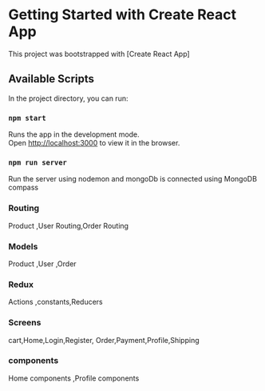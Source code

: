 # Getting Started with Create React App

This project was bootstrapped with [Create React App]

## Available Scripts

In the project directory, you can run:

### `npm start`

Runs the app in the development mode.\
Open [http://localhost:3000](http://localhost:3000) to view it in the browser.


### `npm run server`
Run the server using nodemon and mongoDb is  connected using MongoDB compass

### Routing

Product ,User Routing,Order Routing

###  Models

Product ,User ,Order

###  Redux

Actions ,constants,Reducers

### Screens

cart,Home,Login,Register, Order,Payment,Profile,Shipping


### components
Home components ,Profile components












